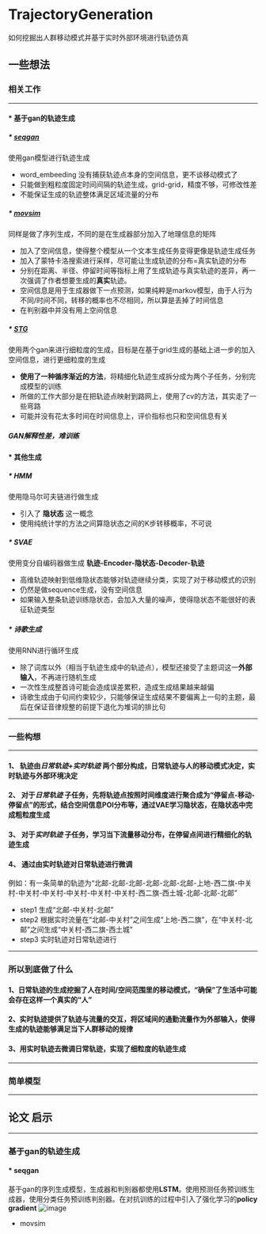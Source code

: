 # TrajectoryGeneration
如何挖掘出人群移动模式并基于实时外部环境进行轨迹仿真
## **一些想法**
### **相关工作**
---
#### * 基于gan的轨迹生成
   ##### * [**seqgan**](https://ojs.aaai.org/index.php/AAAI/article/view/10804)
   使用gan模型进行轨迹生成
   * word_embeeding 没有捕获轨迹点本身的空间信息，更不谈移动模式了
   * 只能做到粗粒度固定时间间隔的轨迹生成，grid-grid，精度不够，可修改性差
   * 不能保证生成的轨迹整体满足区域流量的分布
   
   #####  * [**movsim**](https://dl.acm.org/doi/abs/10.1145/3394486.3412862)
   同样是做了序列生成，不同的是在生成器部分加入了地理信息的矩阵
   * 加入了空间信息，使得整个模型从一个文本生成任务变得更像是轨迹生成任务
   * 加入了蒙特卡洛搜索进行采样，尽可能让生成轨迹的分布=真实轨迹的分布
   * 分别在距离、半径、停留时间等指标上用了生成轨迹与真实轨迹的差异，再一次强调了作者想要生成的**真实**轨迹。
   * 空间信息是用于生成器做下一点预测，如果纯粹是markov模型，由于人行为不同/时间不同，转移的概率也不尽相同，所以算是丢掉了时间信息
   * 在判别器中并没有用上空间信息
   
   ##### * [**STG**](https://www.jds-online.com/files/JDS202001-08.pdf)
   使用两个gan来进行细粒度的生成，目标是在基于grid生成的基础上进一步的加入空间信息，进行更细粒度的生成
   * **使用了一种循序渐近的方法**，将精细化轨迹生成拆分成为两个子任务，分别完成模型的训练
   * 所做的工作大部分是在把轨迹点映射到路网上，使用了cv的方法，其实走了一些弯路
   * 可能并没有花太多时间在时间信息上，评价指标也只和空间信息有关
   
   ##### GAN解释性差，难训练
#### * 其他生成
   ##### * **HMM**
   使用隐马尔可夫链进行做生成
   * 引入了 **隐状态** 这一概念
   * 使用纯统计学的方法之间算隐状态之间的K步转移概率，不可说
   
   ##### * **SVAE**
   使用变分自编码器做生成 **轨迹-Encoder-隐状态-Decoder-轨迹**
   * 高维轨迹映射到低维隐状态能够对轨迹继续分类，实现了对于移动模式的识别
   * 仍然是做sequence生成，没有空间信息
   * 如果输入整条轨迹训练隐状态，会加入大量的噪声，使得隐状态不能很好的表征轨迹类型
   
   ##### * **诗歌生成**
   使用RNN进行循环生成
   * 除了词库以外（相当于轨迹生成中的轨迹点），模型还接受了主题词这一**外部输入**，不再进行随机生成
   * 一次性生成整首诗可能会造成误差累积，造成生成结果越来越偏
   * 诗歌生成由于句间约束较少，只能够保证生成结果不要偏离上一句的主题，最后在保证音律规整的前提下退化为堆词的排比句
---
### **一些构想**
---
#### 1、 轨迹由*日常轨迹+实时轨迹* 两个部分构成，日常轨迹与人的移动模式决定，实时轨迹与外部环境决定
#### 2、 对于*日常轨迹* 子任务，先将轨迹点按照时间维度进行聚合成为“停留点-移动-停留点”的形式，结合空间信息POI分布等，通过VAE学习隐状态，在隐状态中完成粗粒度生成
#### 3、 对于*实时轨迹* 子任务，学习当下流量移动分布，在停留点间进行精细化的轨迹生成
#### 4、 通过由实时轨迹对日常轨迹进行微调

例如：有一条简单的轨迹为“北邮-北邮-北邮-北邮-北邮-北邮-上地-西二旗-中关村-中关村-中关村-中关村-中关村-中关村-西二旗-西土城-北邮-北邮-北邮”
* step1 生成“北邮-中关村-北邮”
* step2 根据实时流量在“北邮-中关村”之间生成“上地-西二旗”，在“中关村-北邮”之间生成“中关村-西二旗-西土城”
* step3 实时轨迹对日常轨迹进行
---
### **所以到底做了什么**
#### 1、日常轨迹的生成挖掘了人在时间/空间范围里的移动模式，“确保”了生活中可能会存在这样一个真实的“人”
#### 2、实时轨迹提供了轨迹与流量的交互，将区域间的通勤流量作为外部输入，使得生成的轨迹能够满足当下人群移动的规律
#### 3、用实时轨迹去微调日常轨迹，实现了细粒度的轨迹生成
---
### **简单模型**
---






















## 论文 **启示**
---
### 基于gan的轨迹生成


#### * seqgan
基于gan的序列生成模型，生成器和判别器都使用**LSTM**。使用预测任务预训练生成器，使用分类任务预训练判别器。在对抗训练的过程中引入了强化学习的**policy gradient**
![image](https://user-images.githubusercontent.com/33551862/167591398-f62d7e1f-fc36-4723-8716-6fcaf1ff85bd.png)


* movsim
